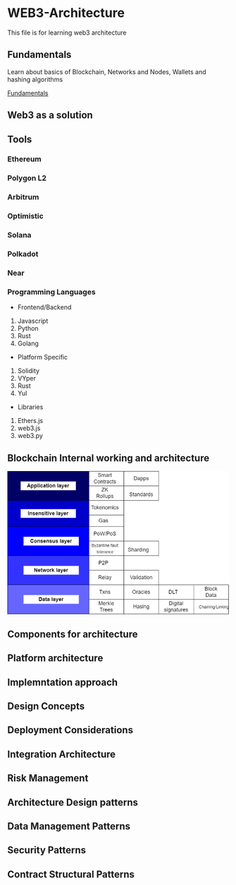 # WEB3-Architecture

This file is for learning web3 architecture

## Fundamentals

Learn about basics of Blockchain, Networks and Nodes, Wallets and hashing algorithms

[Fundamentals](https://github.com/Verseium/web3-architecture/tree/main/Fundamentals)


## Web3 as a solution

## Tools

### Ethereum

### Polygon L2

### Arbitrum

### Optimistic

### Solana

### Polkadot

### Near

### Programming Languages

* Frontend/Backend

1. Javascript
2. Python
3. Rust
4. Golang


* Platform Specific

1. Solidity
2. VYper
3. Rust
4. Yul

* Libraries

1. Ethers.js
2. web3.js
3. web3.py

## Blockchain Internal working and architecture

![Internal](https://github.com/Verseium/web3-architecture/blob/main/Diagrams/internal-architecture.drawio.png)

## Components for architecture

## Platform architecture

## Implemntation approach

## Design Concepts

## Deployment Considerations

## Integration Architecture

## Risk Management

## Architecture Design patterns

## Data Management Patterns

## Security Patterns

## Contract Structural Patterns


